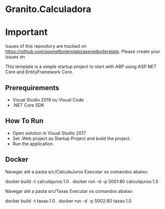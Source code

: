 # Granito.Calculadora

# Important

Issues of this repository are tracked on https://github.com/aspnetboilerplate/aspnetboilerplate. Please create your issues on 

This template is a simple startup project to start with ABP
using ASP.NET Core and EntityFramework Core.

## Prerequirements

* Visual Studio 2019 ou Visual Code
* .NET Core SDK

## How To Run

* Open solution in Visual Studio 2017
* Set .Web project as Startup Project and build the project.
* Run the application.

## Docker

Navegar até a pasta src/CalculaJuros 
Executar os comandos abaixo:

 docker build -t calculajuros:1.0 .
 docker run -d -p 5001:80 calculajuros:1.0
 
Navegar até a pasta src/Taxas 
Executar os comandos abaixo:

 docker build -t taxas:1.0 .
 docker run -d -p 5002:80 taxas:1.0
